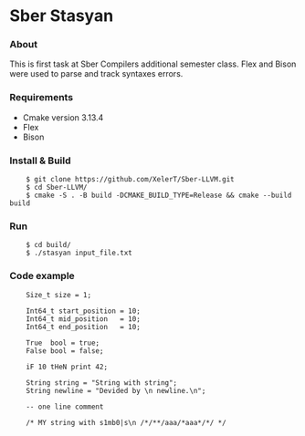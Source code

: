 # Sber Stasyan

### About

This is first task at Sber Compilers additional semester class. Flex and Bison were used to parse and track syntaxes errors.


### Requirements

- Cmake version  3.13.4
- Flex
- Bison


### Install & Build
        $ git clone https://github.com/XelerT/Sber-LLVM.git
        $ cd Sber-LLVM/
        $ cmake -S . -B build -DCMAKE_BUILD_TYPE=Release && cmake --build build
### Run
        $ cd build/
        $ ./stasyan input_file.txt

### Code example


        Size_t size = 1;

        Int64_t start_position = 10;
        Int64_t mid_position   = 10;
        Int64_t end_position   = 10;

        True  bool = true;
        False bool = false;

        iF 10 tHeN print 42;

        String string = "String with string";
        String newline = "Devided by \n newline.\n";

        -- one line comment

        /* MY string with s1mb0|s\n /*/**/aaa/*aaa*/*/ */
